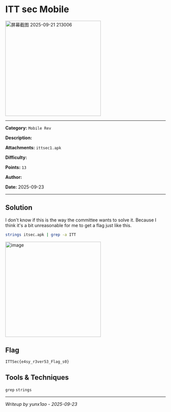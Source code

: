 # ITT sec Mobile

<img width="300" height="300" alt="屏幕截图 2025-09-21 213006" src="https://github.com/user-attachments/assets/8ae798a9-674c-4c5a-8f9e-f5643d79d04d" />

---

**Category:** `Mobile Rev`

**Description:**

**Attachments:** `ittsec1.apk`

**Difficulty:**

**Points:** `13`

**Author:**

**Date:** 2025-09-23

---

## Solution

I don't know if this is the way the committee wants to solve it. Because I think it's a bit unreasonable for me to get a flag just like this.

```bash
strings itsec.apk | grep -a ITT
```

<img width="300" height="300" alt="image" src="https://github.com/user-attachments/assets/8c5ba064-ae73-4048-b322-bde23da89f27" />


## Flag

```
ITTSec{e4sy_r3ver53_Flag_s0}
```

## Tools & Techniques

`grep`
`strings`

---
*Writeup by yunx1ao - 2025-09-23*
